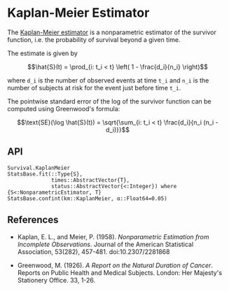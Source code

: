 # Kaplan-Meier Estimator

The [Kaplan-Meier estimator](https://en.wikipedia.org/wiki/Kaplan-Meier_estimator)
is a nonparametric estimator of the survivor function, i.e. the probability of survival
beyond a given time.

The estimate is given by

```math
\hat{S}(t) = \prod_{i: t_i < t} \left( 1 - \frac{d_i}{n_i} \right)
```

where ``d_i`` is the number of observed events at time ``t_i`` and ``n_i`` is the
number of subjects at risk for the event just before time ``t_i``.

The pointwise standard error of the log of the survivor function can be computed
using Greenwood's formula:

```math
\text{SE}(\log \hat{S}(t)) = \sqrt{\sum_{i: t_i < t} \frac{d_i}{n_i (n_i - d_i)}}
```

## API

```@docs
Survival.KaplanMeier
StatsBase.fit(::Type{S},
              times::AbstractVector{T},
              status::AbstractVector{<:Integer}) where {S<:NonparametricEstimator, T}
StatsBase.confint(km::KaplanMeier, α::Float64=0.05)
```

## References

* Kaplan, E. L., and Meier, P. (1958). *Nonparametric Estimation from Incomplete
  Observations*. Journal of the American Statistical Association, 53(282), 457-481.
  doi:10.2307/2281868

* Greenwood, M. (1926). *A Report on the Natural Duration of Cancer*. Reports on
  Public Health and Medical Subjects. London: Her Majesty's Stationery Office.
  33, 1-26.
